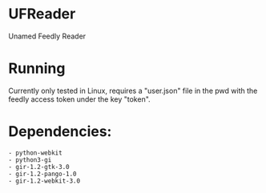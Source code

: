 # UFReader
Unamed Feedly Reader

# Running
Currently only tested in Linux, requires a "user.json" file in the pwd
with the feedly access token under the key "token". 

# Dependencies:
	- python-webkit
	- python3-gi
	- gir-1.2-gtk-3.0
	- gir-1.2-pango-1.0
	- gir-1.2-webkit-3.0
